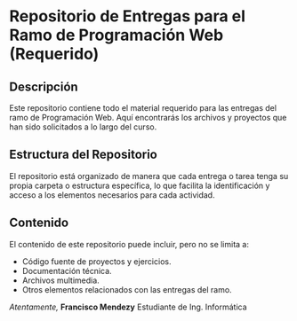 # Repositorio de Entregas para el Ramo de Programación Web (Requerido)

## Descripción
Este repositorio contiene todo el material requerido para las entregas del ramo de Programación Web. Aquí encontrarás los archivos y proyectos que han sido solicitados a lo largo del curso.

## Estructura del Repositorio
El repositorio está organizado de manera que cada entrega o tarea tenga su propia carpeta o estructura específica, lo que facilita la identificación y acceso a los elementos necesarios para cada actividad.

## Contenido
El contenido de este repositorio puede incluir, pero no se limita a:
- Código fuente de proyectos y ejercicios.
- Documentación técnica.
- Archivos multimedia.
- Otros elementos relacionados con las entregas del ramo.

*Atentamente,*
**Francisco Mendezy**
Estudiante de Ing. Informática
